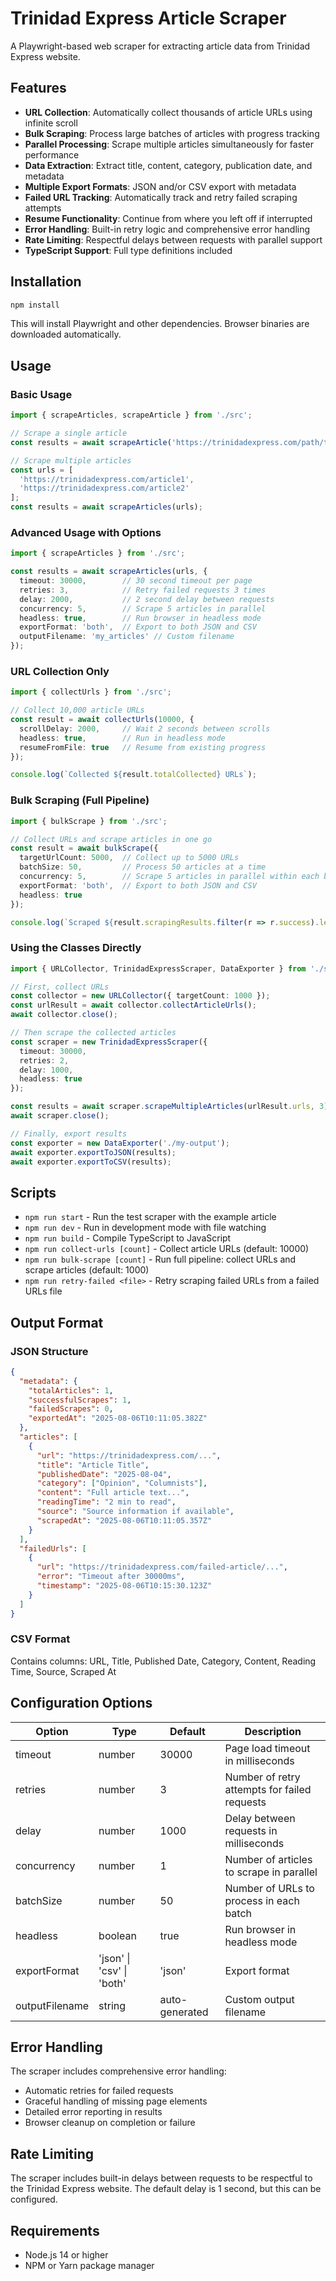 # Trinidad Express Article Scraper

A Playwright-based web scraper for extracting article data from Trinidad Express website.

## Features

- **URL Collection**: Automatically collect thousands of article URLs using infinite scroll
- **Bulk Scraping**: Process large batches of articles with progress tracking
- **Parallel Processing**: Scrape multiple articles simultaneously for faster performance
- **Data Extraction**: Extract title, content, category, publication date, and metadata
- **Multiple Export Formats**: JSON and/or CSV export with metadata
- **Failed URL Tracking**: Automatically track and retry failed scraping attempts
- **Resume Functionality**: Continue from where you left off if interrupted
- **Error Handling**: Built-in retry logic and comprehensive error handling
- **Rate Limiting**: Respectful delays between requests with parallel support
- **TypeScript Support**: Full type definitions included

## Installation

```bash
npm install
```

This will install Playwright and other dependencies. Browser binaries are downloaded automatically.

## Usage

### Basic Usage

```typescript
import { scrapeArticles, scrapeArticle } from './src';

// Scrape a single article
const results = await scrapeArticle('https://trinidadexpress.com/path/to/article');

// Scrape multiple articles
const urls = [
  'https://trinidadexpress.com/article1',
  'https://trinidadexpress.com/article2'
];
const results = await scrapeArticles(urls);
```

### Advanced Usage with Options

```typescript
import { scrapeArticles } from './src';

const results = await scrapeArticles(urls, {
  timeout: 30000,        // 30 second timeout per page
  retries: 3,            // Retry failed requests 3 times
  delay: 2000,           // 2 second delay between requests
  concurrency: 5,        // Scrape 5 articles in parallel
  headless: true,        // Run browser in headless mode
  exportFormat: 'both',  // Export to both JSON and CSV
  outputFilename: 'my_articles' // Custom filename
});
```

### URL Collection Only

```typescript
import { collectUrls } from './src';

// Collect 10,000 article URLs
const result = await collectUrls(10000, {
  scrollDelay: 2000,     // Wait 2 seconds between scrolls
  headless: true,        // Run in headless mode
  resumeFromFile: true   // Resume from existing progress
});

console.log(`Collected ${result.totalCollected} URLs`);
```

### Bulk Scraping (Full Pipeline)

```typescript
import { bulkScrape } from './src';

// Collect URLs and scrape articles in one go
const result = await bulkScrape({
  targetUrlCount: 5000,  // Collect up to 5000 URLs
  batchSize: 50,         // Process 50 articles at a time
  concurrency: 5,        // Scrape 5 articles in parallel within each batch
  exportFormat: 'both',  // Export to both JSON and CSV
  headless: true
});

console.log(`Scraped ${result.scrapingResults.filter(r => r.success).length} articles`);
```

### Using the Classes Directly

```typescript
import { URLCollector, TrinidadExpressScraper, DataExporter } from './src';

// First, collect URLs
const collector = new URLCollector({ targetCount: 1000 });
const urlResult = await collector.collectArticleUrls();
await collector.close();

// Then scrape the collected articles
const scraper = new TrinidadExpressScraper({
  timeout: 30000,
  retries: 2,
  delay: 1000,
  headless: true
});

const results = await scraper.scrapeMultipleArticles(urlResult.urls, 3); // 3 parallel scrapers
await scraper.close();

// Finally, export results
const exporter = new DataExporter('./my-output');
await exporter.exportToJSON(results);
await exporter.exportToCSV(results);
```

## Scripts

- `npm run start` - Run the test scraper with the example article
- `npm run dev` - Run in development mode with file watching
- `npm run build` - Compile TypeScript to JavaScript
- `npm run collect-urls [count]` - Collect article URLs (default: 10000)
- `npm run bulk-scrape [count]` - Run full pipeline: collect URLs and scrape articles (default: 1000)
- `npm run retry-failed <file>` - Retry scraping failed URLs from a failed URLs file

## Output Format

### JSON Structure
```json
{
  "metadata": {
    "totalArticles": 1,
    "successfulScrapes": 1,
    "failedScrapes": 0,
    "exportedAt": "2025-08-06T10:11:05.382Z"
  },
  "articles": [
    {
      "url": "https://trinidadexpress.com/...",
      "title": "Article Title",
      "publishedDate": "2025-08-04",
      "category": ["Opinion", "Columnists"],
      "content": "Full article text...",
      "readingTime": "2 min to read",
      "source": "Source information if available",
      "scrapedAt": "2025-08-06T10:11:05.357Z"
    }
  ],
  "failedUrls": [
    {
      "url": "https://trinidadexpress.com/failed-article/...",
      "error": "Timeout after 30000ms",
      "timestamp": "2025-08-06T10:15:30.123Z"
    }
  ]
}
```

### CSV Format
Contains columns: URL, Title, Published Date, Category, Content, Reading Time, Source, Scraped At

## Configuration Options

| Option | Type | Default | Description |
|--------|------|---------|-------------|
| timeout | number | 30000 | Page load timeout in milliseconds |
| retries | number | 3 | Number of retry attempts for failed requests |
| delay | number | 1000 | Delay between requests in milliseconds |
| concurrency | number | 1 | Number of articles to scrape in parallel |
| batchSize | number | 50 | Number of URLs to process in each batch |
| headless | boolean | true | Run browser in headless mode |
| exportFormat | 'json' \| 'csv' \| 'both' | 'json' | Export format |
| outputFilename | string | auto-generated | Custom output filename |

## Error Handling

The scraper includes comprehensive error handling:
- Automatic retries for failed requests
- Graceful handling of missing page elements
- Detailed error reporting in results
- Browser cleanup on completion or failure

## Rate Limiting

The scraper includes built-in delays between requests to be respectful to the Trinidad Express website. The default delay is 1 second, but this can be configured.

## Requirements

- Node.js 14 or higher
- NPM or Yarn package manager